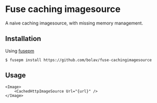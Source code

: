 Fuse caching imagesource
========================

A naive caching imagesource, with missing memory management.

## Installation

Using [fusepm](https://github.com/bolav/fusepm)

    $ fusepm install https://github.com/bolav/fuse-cachingimagesource


## Usage

    <Image>
        <CachedHttpImageSource Url="{url}" />
    </Image>

